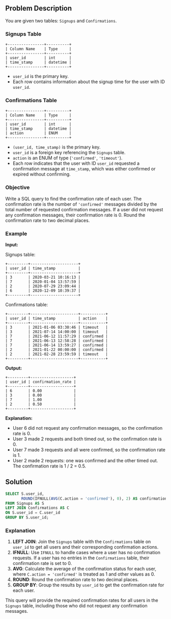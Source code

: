 ## Problem Description

You are given two tables: `Signups` and `Confirmations`.

### Signups Table

```
+----------------+----------+
| Column Name    | Type     |
+----------------+----------+
| user_id        | int      |
| time_stamp     | datetime |
+----------------+----------+
```

- `user_id` is the primary key.
- Each row contains information about the signup time for the user with ID `user_id`.

### Confirmations Table

```
+----------------+----------+
| Column Name    | Type     |
+----------------+----------+
| user_id        | int      |
| time_stamp     | datetime |
| action         | ENUM     |
+----------------+----------+
```

- `(user_id, time_stamp)` is the primary key.
- `user_id` is a foreign key referencing the `Signups` table.
- `action` is an ENUM of type (`'confirmed'`, `'timeout'`).
- Each row indicates that the user with ID `user_id` requested a confirmation message at `time_stamp`, which was either confirmed or expired without confirming.

### Objective

Write a SQL query to find the confirmation rate of each user. The confirmation rate is the number of `'confirmed'` messages divided by the total number of requested confirmation messages. If a user did not request any confirmation messages, their confirmation rate is 0. Round the confirmation rate to two decimal places.

### Example

**Input:**

Signups table:
```
+---------+---------------------+
| user_id | time_stamp          |
+---------+---------------------+
| 3       | 2020-03-21 10:16:13 |
| 7       | 2020-01-04 13:57:59 |
| 2       | 2020-07-29 23:09:44 |
| 6       | 2020-12-09 10:39:37 |
+---------+---------------------+
```

Confirmations table:
```
+---------+---------------------+-----------+
| user_id | time_stamp          | action    |
+---------+---------------------+-----------+
| 3       | 2021-01-06 03:30:46 | timeout   |
| 3       | 2021-07-14 14:00:00 | timeout   |
| 7       | 2021-06-12 11:57:29 | confirmed |
| 7       | 2021-06-13 12:58:28 | confirmed |
| 7       | 2021-06-14 13:59:27 | confirmed |
| 2       | 2021-01-22 00:00:00 | confirmed |
| 2       | 2021-02-28 23:59:59 | timeout   |
+---------+---------------------+-----------+
```

**Output:**

```
+---------+-------------------+
| user_id | confirmation_rate |
+---------+-------------------+
| 6       | 0.00              |
| 3       | 0.00              |
| 7       | 1.00              |
| 2       | 0.50              |
+---------+-------------------+
```

**Explanation:**

- User 6 did not request any confirmation messages, so the confirmation rate is 0.
- User 3 made 2 requests and both timed out, so the confirmation rate is 0.
- User 7 made 3 requests and all were confirmed, so the confirmation rate is 1.
- User 2 made 2 requests: one was confirmed and the other timed out. The confirmation rate is 1 / 2 = 0.5.

## Solution

```sql
SELECT S.user_id, 
       ROUND(IFNULL(AVG(C.action = 'confirmed'), 0), 2) AS confirmation_rate
FROM Signups AS S
LEFT JOIN Confirmations AS C 
ON S.user_id = C.user_id 
GROUP BY S.user_id;
```

### Explanation

1. **LEFT JOIN**: Join the `Signups` table with the `Confirmations` table on `user_id` to get all users and their corresponding confirmation actions.
2. **IFNULL**: Use `IFNULL` to handle cases where a user has no confirmation requests. If a user has no entries in the `Confirmations` table, their confirmation rate is set to 0.
3. **AVG**: Calculate the average of the confirmation status for each user, where `C.action = 'confirmed'` is treated as 1 and other values as 0.
4. **ROUND**: Round the confirmation rate to two decimal places.
5. **GROUP BY**: Group the results by `user_id` to get the confirmation rate for each user.

This query will provide the required confirmation rates for all users in the `Signups` table, including those who did not request any confirmation messages.